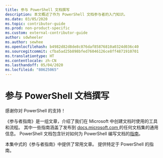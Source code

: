 ```yaml
---
title: 参与 PowerShell 文档撰写
description: 本文概述了作为 PowerShell 文档参与者的入门知识。
ms.date: 03/05/2020
ms.topic: contributor-guide
ms.prod: non-product-specific
ms.custom: external-contributor-guide
author: sdwheeler
ms.author: sewhee
ms.openlocfilehash: b4982d82d8de8c076daf85876810a0324d036c40
ms.sourcegitcommit: cfba5ad25b898bfed76046126ce8ff4871910701
ms.translationtype: HT
ms.contentlocale: zh-CN
ms.lasthandoff: 05/04/2020
ms.locfileid: "80625065"
---
```

# <a name="contributing-to-powershell-documentation"></a>参与 PowerShell 文档撰写

感谢你对 PowerShell 的支持！

《参与者指南》是一组文章，介绍了我们在 Microsoft 中创建文档时使用的工具和流程。 其中一些指南涵盖了发布到 [docs.microsoft.com ][docs]的任何文档集的通用信息。 PowerShell 文档包含针对如何为 PowerShell 编写文档的[指南][psdocs]。

本集中式的《参与者指南》中提供了常用文章。 提供特定于 PowerShell 的指南。

<!--link refs-->
[docs]: https://docs.microsoft.com/
[psdocs]: https://docs.microsoft.com/powershell/scripting/community/contributing/overview
